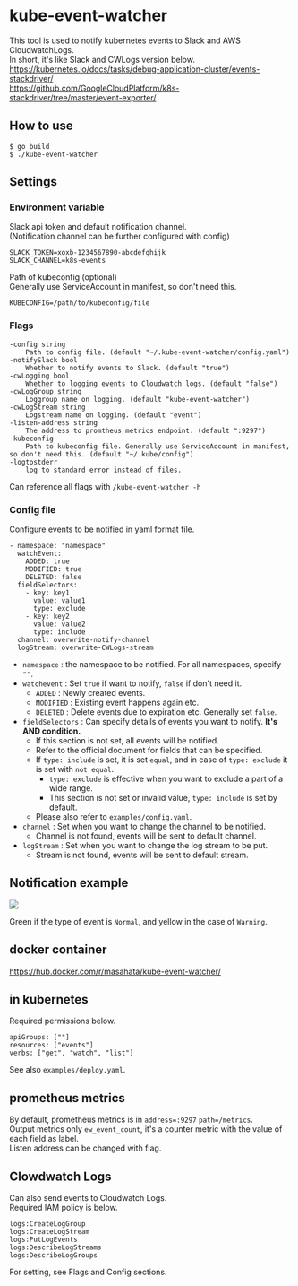 kube-event-watcher
=====

This tool is used to notify kubernetes events to Slack and AWS CloudwatchLogs.  
In short, it's like Slack and CWLogs version below.  
https://kubernetes.io/docs/tasks/debug-application-cluster/events-stackdriver/  
https://github.com/GoogleCloudPlatform/k8s-stackdriver/tree/master/event-exporter/  

## How to use
```
$ go build
$ ./kube-event-watcher
```

## Settings

### Environment variable
Slack api token and default notification channel.  
(Notification channel can be further configured with config)  

```
SLACK_TOKEN=xoxb-1234567890-abcdefghijk
SLACK_CHANNEL=k8s-events
```

Path of kubeconfig (optional)  
Generally use ServiceAccount in manifest, so don't need this.  

```
KUBECONFIG=/path/to/kubeconfig/file
```

### Flags

```
-config string
    Path to config file. (default "~/.kube-event-watcher/config.yaml")
-notifySlack bool
    Whether to notify events to Slack. (default "true")
-cwLogging bool
  	Whether to logging events to Cloudwatch logs. (default "false")
-cwLogGroup string
  	Loggroup name on logging. (default "kube-event-watcher")
-cwLogStream string
  	Logstream name on logging. (default "event")
-listen-address string
  	The address to promtheus metrics endpoint. (default ":9297")
-kubeconfig
    Path to kubeconfig file. Generally use ServiceAccount in manifest, so don't need this. (default "~/.kube/config")
-logtostderr
  	log to standard error instead of files.
```

Can reference all flags with `/kube-event-watcher -h`

### Config file
Configure events to be notified in yaml format file.  

```
- namespace: "namespace"
  watchEvent:
    ADDED: true
    MODIFIED: true
    DELETED: false
  fieldSelectors:
    - key: key1
      value: value1
      type: exclude
    - key: key2
      value: value2
      type: include
  channel: overwrite-notify-channel
  logStream: overwrite-CWLogs-stream
```

- `namespace` : the namespace to be notified. For all namespaces, specify `""`.
- `watchevent` : Set `true` if want to notify, `false` if don't need it.
  - `ADDED` : Newly created events.
  - `MODIFIED` : Existing event happens again etc.
  - `DELETED` : Delete events due to expiration etc. Generally set `false`.
- `fieldSelectors` : Can specify details of events you want to notify. __It's AND condition.__
  - If this section is not set, all events will be notified.
  - Refer to the official document for fields that can be specified.
  - If `type: include` is set, it is set `equal`, and in case of `type: exclude` it is set with `not equal`.
    - `type: exclude` is effective when you want to exclude a part of a wide range.
    - This section is not set or invalid value, `type: include` is set by default.
  - Please also refer to `examples/config.yaml`.
- `channel` : Set when you want to change the channel to be notified.
  - Channel is not found, events will be sent to default channel.
- `logStream` : Set when you want to change the log stream to be put.
  - Stream is not found, events will be sent to default stream.

## Notification example

<img src="https://i.imgur.com/aZ7CbfT.jpg">

Green if the type of event is `Normal`, and yellow in the case of `Warning`.  

## docker container

https://hub.docker.com/r/masahata/kube-event-watcher/

## in kubernetes

Required permissions below.

```
apiGroups: [""]
resources: ["events"]
verbs: ["get", "watch", "list"]
```

See also `examples/deploy.yaml`.

## prometheus metrics
By default, prometheus metrics is in `address=:9297` `path=/metrics`.  
Output metrics only `ew_event_count`, it's a counter metric with the value of each field as label.  
Listen address can be changed with flag.  

## Clowdwatch Logs
Can also send events to Cloudwatch Logs.  
Required IAM policy is below.  

```
logs:CreateLogGroup
logs:CreateLogStream
logs:PutLogEvents
logs:DescribeLogStreams
logs:DescribeLogGroups
```

For setting, see Flags and Config sections.  
